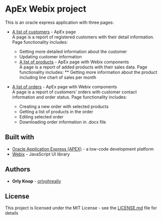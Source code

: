 # ApEx Webix project
This is an oracle express application with three pages:
* [A list of customers](https://apex.oracle.com/pls/apex/f?p=103376:5:) - ApEx page  
A page is a report of registered customers with their detail information.
Page functionality includes:
    * Getting more detailed information about the customer
    * Updating customer information
    * [A list of products](https://apex.oracle.com/pls/apex/f?p=103376:4:) - ApEx page with Webix components  
A page is a report of added products with their sales data.
Page functionality includes:
** Getting more information about the product including line chart of sales per month</li>

* [A list of orders](https://apex.oracle.com/pls/apex/f?p=103376:3:) - ApEx page with Webix components  
A page is a report of customers’ orders with customer contact information and order status.
Page functionality includes:
    * Creating a new order with selected products
    * Getting a list of products in the order
    * Editing selected order
    * Downloading order information in .docx file

## Built with
* [Oracle Application Express (APEX)](https://apex.oracle.com/) - a low-code development platform
* [Webix](https://webix.com/) - JavaScript UI library

## Authors
* **Orly Knop** - [orlyohreally](https://github.com/orlyohreally)

## License
This project is licensed under the MIT License - see the [LICENSE.md](LICENSE) file for details